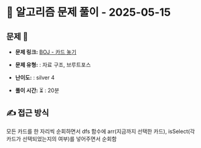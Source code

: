 # 📝 알고리즘 문제 풀이 - 2025-05-15

## 문제 📖

- **문제 링크:** [BOJ - 카드 놓기](https://www.acmicpc.net/problem/5568)

- **문제 유형:** : 자료 구조, 브루트포스

- **난이도:** : silver 4

- **풀이 시간:** ⏳ : 20분

## ✍ 접근 방식

모든 카드를 한 자리씩 순회하면서
dfs 함수에 arr(지금까지 선택한 카드), isSelect(각 카드가 선택되었는지의 여부)를 넣어주면서 순회함

